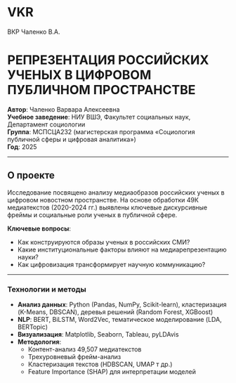 # VKR
ВКР Чаленко В.А.

# РЕПРЕЗЕНТАЦИЯ РОССИЙСКИХ УЧЕНЫХ В ЦИФРОВОМ ПУБЛИЧНОМ ПРОСТРАНСТВЕ

**Автор**: Чаленко Варвара Алексеевна  
**Учебное заведение**: НИУ ВШЭ, Факультет социальных наук, Департамент социологии  
**Группа**: МСПСЦА232 (магистерская программа «Социология публичной сферы и цифровая аналитика»)  
**Год**: 2025  

---

## О проекте
Исследование посвящено анализу медиаобразов российских ученых в цифровом новостном пространстве. На основе обработки 49К 
медиатекстов (2020-2024 гг.) выявлены ключевые дискурсивные фреймы и социальные роли ученых в публичной сфере.

**Ключевые вопросы**:
- Как конструируются образы ученых в российских СМИ?
- Какие институциональные факторы влияют на медиарепрезентацию науки?
- Как цифровизация трансформирует научную коммуникацию?

---

### **Технологии и методы**  

- **Анализ данных**: Python (Pandas, NumPy, Scikit-learn), кластеризация (K-Means, DBSCAN), деревья решений (Random Forest, XGBoost)  
- **NLP**: BERT, BiLSTM, Word2Vec, тематическое моделирование (LDA, BERTopic)  
- **Визуализация**: Matplotlib, Seaborn, Tableau, pyLDAvis  
- **Методология**:  
  - Контент-анализ 49,507 медиатекстов  
  - Трехуровневый фрейм-анализ
  - Кластеризация текстов (HDBSCAN, UMAP т др.)  
  - Feature Importance (SHAP) для интерпретации моделей 
